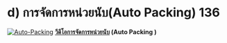 # d)    การจัดการหน่วยนับ(Auto Packing)  136

[![Auto-Packing](http://www.smlaccount.com/manual/wp-content/uploads/2017/10/Auto-Packing.jpg)](http://www.smlaccount.com/manual/wp-content/uploads/2017/10/Auto-Packing.jpg)
**[วีดีโอการจัดการหน่วยนับ](https://youtu.be/ACr8TEuLfhQ) (Auto Packing )**  

